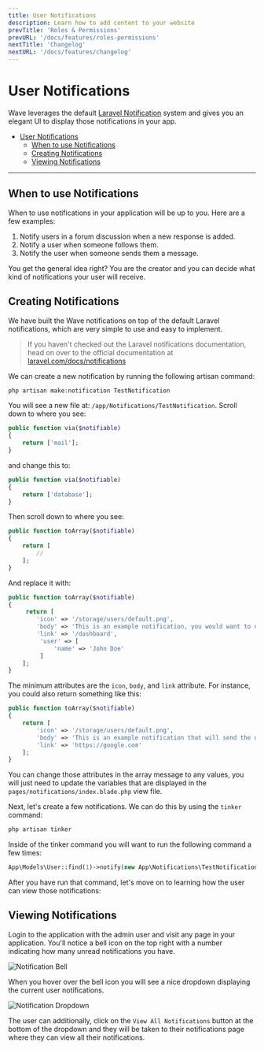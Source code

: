 ```yaml
---
title: User Notifications
description: Learn how to add content to your website
prevTitle: 'Roles & Permissions'
prevURL: '/docs/features/roles-permissions'
nextTitle: 'Changelog'
nextURL: '/docs/features/changelog'
---
```


# User Notifications

Wave leverages the default <a href="https://laravel.com/docs/notifications" target="_blank">Laravel Notification</a> system and gives you an elegant UI to display those notifications in your app.

- [User Notifications](#user-notifications)
  - [When to use Notifications](#when-to-use-notifications)
  - [Creating Notifications](#creating-notifications)
  - [Viewing Notifications](#viewing-notifications)

---

<a name="when-to-use"></a>
## When to use Notifications

When to use notifications in your application will be up to you. Here are a few examples:

1. Notify users in a forum discussion when a new response is added.
2. Notify a user when someone follows them.
3. Notify the user when someone sends them a message.

You get the general idea right? You are the creator and you can decide what kind of notifications your user will receive.

<a name="create-notifications"></a>
## Creating Notifications

We have built the Wave notifications on top of the default Laravel notifications, which are very simple to use and easy to implement.

> If you haven't checked out the Laravel notifications documentation, head on over to the official documentation at <a href="https://laravel.com/docs/notifications" target="_blank">laravel.com/docs/notifications</a>

We can create a new notification by running the following artisan command:

```php
php artisan make:notification TestNotification
```

You will see a new file at: `/app/Notifications/TestNotification`. Scroll down to where you see:

```php
public function via($notifiable)
{
    return ['mail'];
}
```

and change this to:

```php
public function via($notifiable)
{
    return ['database'];
}
```

Then scroll down to where you see:

```php
public function toArray($notifiable)
{
    return [
        //
    ];
}
```

And replace it with:

```php
public function toArray($notifiable)
{
     return [
        'icon' => '/storage/users/default.png',
        'body' => 'This is an example notification, you would want to update the link below to redirect the user to the correct place',
        'link' => '/dashboard',
         'user' => [
             'name' => 'John Doe'
         ]
    ];
}
```

The minimum attributes are the `icon`, `body`, and `link` attribute. For instance, you could also return something like this:

```php
public function toArray($notifiable)
{
    return [
        'icon' => '/storage/users/default.png',
        'body' => 'This is an example notification that will send the user to Google',
        'link' => 'https://google.com'
    ];
}
```

You can change those attributes in the array message to any values, you will just need to update the variables that are displayed in the `pages/notifications/index.blade.php` view file.

Next, let's create a few notifications. We can do this by using the `tinker` command:

```php
php artisan tinker
```

Inside of the tinker command you will want to run the following command a few times:

```php
App\Models\User::find(1)->notify(new App\Notifications\TestNotification);
```

After you have run that command, let's move on to learning how the user can view those notifications:

<a name="viewing-notifications"></a>
## Viewing Notifications

Login to the application with the admin user and visit any page in your application. You'll notice a bell icon on the top right with a number indicating how many unread notifications you have.

![Notification Bell](https://cdn.devdojo.com/images/april2021/notifications-bell.png)

When you hover over the bell icon you will see a nice dropdown displaying the current user notifications.

![Notification Dropdown](https://cdn.devdojo.com/images/april2021/notifications-dropdown.png)

The user can additionally, click on the `View All Notifications` button at the bottom of the dropdown and they will be taken to their notifications page where they can view all their notifications.
